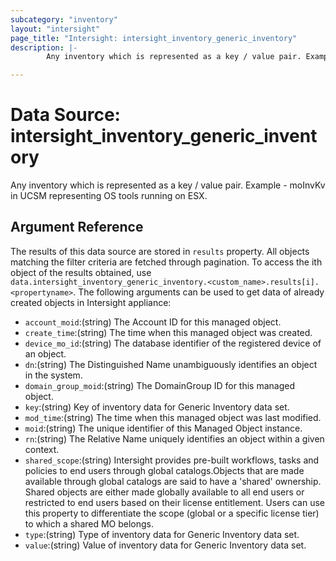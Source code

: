 ```yaml
---
subcategory: "inventory"
layout: "intersight"
page_title: "Intersight: intersight_inventory_generic_inventory"
description: |-
        Any inventory which is represented as a key / value pair. Example - moInvKv in UCSM representing OS tools running on ESX.

---
```


# Data Source: intersight_inventory_generic_inventory
Any inventory which is represented as a key / value pair. Example - moInvKv in UCSM representing OS tools running on ESX.
## Argument Reference
The results of this data source are stored in `results` property.
All objects matching the filter criteria are fetched through pagination.
To access the ith object of the results obtained, use `data.intersight_inventory_generic_inventory.<custom_name>.results[i].<propertyname>`.
The following arguments can be used to get data of already created objects in Intersight appliance:
* `account_moid`:(string) The Account ID for this managed object. 
* `create_time`:(string) The time when this managed object was created. 
* `device_mo_id`:(string) The database identifier of the registered device of an object. 
* `dn`:(string) The Distinguished Name unambiguously identifies an object in the system. 
* `domain_group_moid`:(string) The DomainGroup ID for this managed object. 
* `key`:(string) Key of inventory data for Generic Inventory data set. 
* `mod_time`:(string) The time when this managed object was last modified. 
* `moid`:(string) The unique identifier of this Managed Object instance. 
* `rn`:(string) The Relative Name uniquely identifies an object within a given context. 
* `shared_scope`:(string) Intersight provides pre-built workflows, tasks and policies to end users through global catalogs.Objects that are made available through global catalogs are said to have a 'shared' ownership. Shared objects are either made globally available to all end users or restricted to end users based on their license entitlement. Users can use this property to differentiate the scope (global or a specific license tier) to which a shared MO belongs. 
* `type`:(string) Type of inventory data for Generic Inventory data set. 
* `value`:(string) Value of inventory data for Generic Inventory data set. 
 

